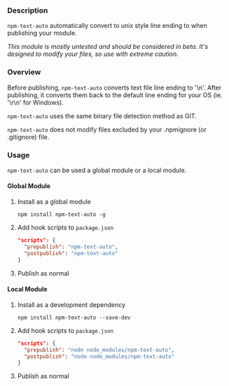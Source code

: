 ### Description ###
`npm-text-auto` automatically convert to unix style line ending to when publishing your module.

*This module is mostly untested and should be considered in beta. It's designed to modify your files, so use with extreme caution.*

### Overview ###
Before publishing, `npm-text-auto` converts text file line ending to '\n'. After publishing, it converts them back to the default line ending for your OS (ie. '\r\n' for Windows).

`npm-text-auto` uses the same binary file detection method as GIT.

`npm-text-auto` does not modify files excluded by your .npmignore (or .gitignore) file.

### Usage ###
`npm-text-auto` can be used a global module or a local module.
#### Global Module ####
1. Install as a global module

	```shell
	npm install npm-text-auto -g
	```

2. Add hook scripts to `package.json`
	```json
	"scripts": {
	  "prepublish": "npm-text-auto",
	  "postpublish": "npm-text-auto"
	}
	```
3. Publish as normal

#### Local Module ####
1. Install as a development dependency

	```shell
	npm install npm-text-auto --save-dev
	```

2. Add hook scripts to `package.json`
	```json
	"scripts": {
	  "prepublish": "node node_modules/npm-text-auto",
	  "postpublish": "node node_modules/npm-text-auto"
	}
	```
3. Publish as normal
